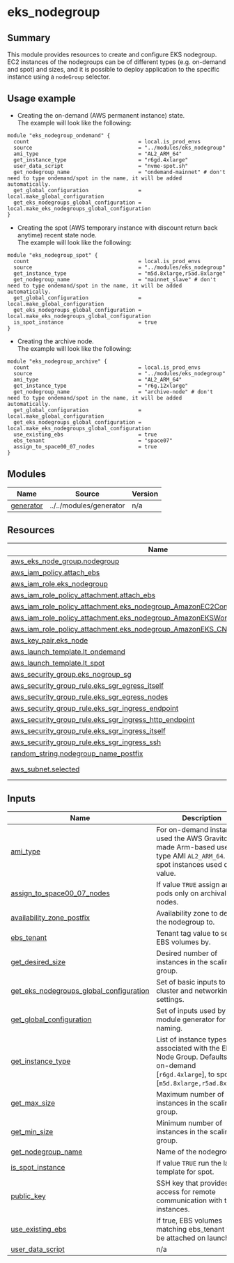
# eks_nodegroup

## Summary

This module provides resources to create and configure EKS nodegroup. EC2 instances of the nodegroups can be of different types (e.g. on-demand and spot) and sizes, and it is possible to deploy application to the specific instance using a `nodeGroup` selector.

## Usage example

- Creating the on-demand (AWS permanent instance) state.\
  The example will look like the following:
````
module "eks_nodegroup_ondemand" {
  count                                   = local.is_prod_envs
  source                                  = "../modules/eks_nodegroup"
  ami_type                                = "AL2_ARM_64"
  get_instance_type                       = "r6gd.4xlarge"
  user_data_script                        = "nvme-spot.sh"
  get_nodegroup_name                      = "ondemand-mainnet" # don't need to type ondemand/spot in the name, it will be added automatically.
  get_global_configuration                = local.make_global_configuration
  get_eks_nodegroups_global_configuration = local.make_eks_nodegroups_global_configuration
}
````
- Creating the spot (AWS temporary instance with discount return back anytime) recent state node.\
  The example will look like the following:
```
module "eks_nodegroup_spot" {
  count                                   = local.is_prod_envs
  source                                  = "../modules/eks_nodegroup"
  get_instance_type                       = "m5d.8xlarge,r5ad.8xlarge"
  get_nodegroup_name                      = "mainnet_slave" # don't need to type ondemand/spot in the name, it will be added automatically.
  get_global_configuration                = local.make_global_configuration
  get_eks_nodegroups_global_configuration = local.make_eks_nodegroups_global_configuration
  is_spot_instance                        = true
}
```
- Creating the archive node.\
The example will look like the following:
````
module "eks_nodegroup_archive" {
  count                                   = local.is_prod_envs
  source                                  = "../modules/eks_nodegroup"
  ami_type                                = "AL2_ARM_64"
  get_instance_type                       = "r6g.12xlarge"
  get_nodegroup_name                      = "archive-node" # don't need to type ondemand/spot in the name, it will be added automatically.
  get_global_configuration                = local.make_global_configuration
  get_eks_nodegroups_global_configuration = local.make_eks_nodegroups_global_configuration
  use_existing_ebs                        = true
  ebs_tenant                              = "space07"
  assign_to_space00_07_nodes              = true
}
````

## Modules

| Name | Source | Version |
|------|--------|---------|
| <a name="module_generator"></a> [generator](#module\_generator) | ../../modules/generator | n/a |

## Resources

| Name | Type |
|------|------|
| [aws_eks_node_group.nodegroup](https://registry.terraform.io/providers/hashicorp/aws/latest/docs/resources/eks_node_group) | resource |
| [aws_iam_policy.attach_ebs](https://registry.terraform.io/providers/hashicorp/aws/latest/docs/resources/iam_policy) | resource |
| [aws_iam_role.eks_nodegroup](https://registry.terraform.io/providers/hashicorp/aws/latest/docs/resources/iam_role) | resource |
| [aws_iam_role_policy_attachment.attach_ebs](https://registry.terraform.io/providers/hashicorp/aws/latest/docs/resources/iam_role_policy_attachment) | resource |
| [aws_iam_role_policy_attachment.eks_nodegroup_AmazonEC2ContainerRegistryReadOnly](https://registry.terraform.io/providers/hashicorp/aws/latest/docs/resources/iam_role_policy_attachment) | resource |
| [aws_iam_role_policy_attachment.eks_nodegroup_AmazonEKSWorkerNodePolicy](https://registry.terraform.io/providers/hashicorp/aws/latest/docs/resources/iam_role_policy_attachment) | resource |
| [aws_iam_role_policy_attachment.eks_nodegroup_AmazonEKS_CNI_Policy](https://registry.terraform.io/providers/hashicorp/aws/latest/docs/resources/iam_role_policy_attachment) | resource |
| [aws_key_pair.eks_node](https://registry.terraform.io/providers/hashicorp/aws/latest/docs/resources/key_pair) | resource |
| [aws_launch_template.lt_ondemand](https://registry.terraform.io/providers/hashicorp/aws/latest/docs/resources/launch_template) | resource |
| [aws_launch_template.lt_spot](https://registry.terraform.io/providers/hashicorp/aws/latest/docs/resources/launch_template) | resource |
| [aws_security_group.eks_nogroup_sg](https://registry.terraform.io/providers/hashicorp/aws/latest/docs/resources/security_group) | resource |
| [aws_security_group_rule.eks_sgr_egress_itself](https://registry.terraform.io/providers/hashicorp/aws/latest/docs/resources/security_group_rule) | resource |
| [aws_security_group_rule.eks_sgr_egress_nodes](https://registry.terraform.io/providers/hashicorp/aws/latest/docs/resources/security_group_rule) | resource |
| [aws_security_group_rule.eks_sgr_ingress_endpoint](https://registry.terraform.io/providers/hashicorp/aws/latest/docs/resources/security_group_rule) | resource |
| [aws_security_group_rule.eks_sgr_ingress_http_endpoint](https://registry.terraform.io/providers/hashicorp/aws/latest/docs/resources/security_group_rule) | resource |
| [aws_security_group_rule.eks_sgr_ingress_itself](https://registry.terraform.io/providers/hashicorp/aws/latest/docs/resources/security_group_rule) | resource |
| [aws_security_group_rule.eks_sgr_ingress_ssh](https://registry.terraform.io/providers/hashicorp/aws/latest/docs/resources/security_group_rule) | resource |
| [random_string.nodegroup_name_postfix](https://registry.terraform.io/providers/hashicorp/random/latest/docs/resources/string) | resource |
| [aws_subnet.selected](https://registry.terraform.io/providers/hashicorp/aws/latest/docs/data-sources/subnet) | data source |

## Inputs

| Name | Description | Type | Default | Required |
|------|-------------|------|---------|:--------:|
| <a name="input_ami_type"></a> [ami\_type](#input\_ami\_type) | For on-demand instances used the AWS Graviton2 made Arm-based use the type AMI `AL2_ARM_64`. For spot instances used default value. | `string` | `"AL2_x86_64"` | no |
| <a name="input_assign_to_space00_07_nodes"></a> [assign\_to\_space00\_07\_nodes](#input\_assign\_to\_space00\_07\_nodes) | If value `TRUE` assign archive pods only on archival nodes. | `bool` | `false` | no |
| <a name="input_availability_zone_postfix"></a> [availability\_zone\_postfix](#input\_availability\_zone\_postfix) | Availability zone to deploy the nodegroup to. | `string` | `"a"` | no |
| <a name="input_ebs_tenant"></a> [ebs\_tenant](#input\_ebs\_tenant) | Tenant tag value to search EBS volumes by. | `string` | `null` | no |
| <a name="input_get_desired_size"></a> [get\_desired\_size](#input\_get\_desired\_size) | Desired number of instances in the scaling group. | `number` | `1` | no |
| <a name="input_get_eks_nodegroups_global_configuration"></a> [get\_eks\_nodegroups\_global\_configuration](#input\_get\_eks\_nodegroups\_global\_configuration) | Set of basic inputs  to EKS cluster and networking settings. | `any` | n/a | yes |
| <a name="input_get_global_configuration"></a> [get\_global\_configuration](#input\_get\_global\_configuration) | Set of inputs used by module generator for the naming. | `any` | n/a | yes |
| <a name="input_get_instance_type"></a> [get\_instance\_type](#input\_get\_instance\_type) | List of instance types associated with the EKS Node Group. Defaults to on-demand [`r6gd.4xlarge`], to spot [`m5d.8xlarge,r5ad.8xlarge`] | `string` | n/a | yes |
| <a name="input_get_max_size"></a> [get\_max\_size](#input\_get\_max\_size) | Maximum number of instances in the scaling group. | `number` | `2` | no |
| <a name="input_get_min_size"></a> [get\_min\_size](#input\_get\_min\_size) | Minimum number of instances in the scaling group. | `number` | `1` | no |
| <a name="input_get_nodegroup_name"></a> [get\_nodegroup\_name](#input\_get\_nodegroup\_name) | Name of the nodegroup. | `string` | `null` | no |
| <a name="input_is_spot_instance"></a> [is\_spot\_instance](#input\_is\_spot\_instance) | If value `TRUE` run the launch template for spot. | `bool` | `false` | no |
| <a name="input_public_key"></a> [public\_key](#input\_public\_key) | SSH key that provides access for remote communication with the instances. | `string` | `"ssh-ed25519 AAAAC3NzaC1lZDI1NTE5AAAAIHMC7lI58Is6qjyARyNAJw9jm/LWcmjXsIZL5t2urMcl common alexey_kulik"` | no |
| <a name="input_use_existing_ebs"></a> [use\_existing\_ebs](#input\_use\_existing\_ebs) | If true, EBS volumes matching ebs\_tenant will be attached on launch. | `bool` | `false` | no |
| <a name="input_user_data_script"></a> [user\_data\_script](#input\_user\_data\_script) | n/a | `string` | `"nvme.sh"` | no |
